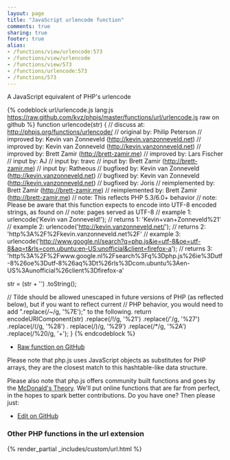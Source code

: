 ```yaml
---
layout: page
title: "JavaScript urlencode function"
comments: true
sharing: true
footer: true
alias:
- /functions/view/urlencode:573
- /functions/view/urlencode
- /functions/view/573
- /functions/urlencode:573
- /functions/573
---
```

<!-- Generated by Rakefile:build -->
A JavaScript equivalent of PHP's urlencode

{% codeblock url/urlencode.js lang:js https://raw.github.com/kvz/phpjs/master/functions/url/urlencode.js raw on github %}
function urlencode(str) {
  //       discuss at: http://phpjs.org/functions/urlencode/
  //      original by: Philip Peterson
  //      improved by: Kevin van Zonneveld (http://kevin.vanzonneveld.net)
  //      improved by: Kevin van Zonneveld (http://kevin.vanzonneveld.net)
  //      improved by: Brett Zamir (http://brett-zamir.me)
  //      improved by: Lars Fischer
  //         input by: AJ
  //         input by: travc
  //         input by: Brett Zamir (http://brett-zamir.me)
  //         input by: Ratheous
  //      bugfixed by: Kevin van Zonneveld (http://kevin.vanzonneveld.net)
  //      bugfixed by: Kevin van Zonneveld (http://kevin.vanzonneveld.net)
  //      bugfixed by: Joris
  // reimplemented by: Brett Zamir (http://brett-zamir.me)
  // reimplemented by: Brett Zamir (http://brett-zamir.me)
  //             note: This reflects PHP 5.3/6.0+ behavior
  //             note: Please be aware that this function expects to encode into UTF-8 encoded strings, as found on
  //             note: pages served as UTF-8
  //        example 1: urlencode('Kevin van Zonneveld!');
  //        returns 1: 'Kevin+van+Zonneveld%21'
  //        example 2: urlencode('http://kevin.vanzonneveld.net/');
  //        returns 2: 'http%3A%2F%2Fkevin.vanzonneveld.net%2F'
  //        example 3: urlencode('http://www.google.nl/search?q=php.js&ie=utf-8&oe=utf-8&aq=t&rls=com.ubuntu:en-US:unofficial&client=firefox-a');
  //        returns 3: 'http%3A%2F%2Fwww.google.nl%2Fsearch%3Fq%3Dphp.js%26ie%3Dutf-8%26oe%3Dutf-8%26aq%3Dt%26rls%3Dcom.ubuntu%3Aen-US%3Aunofficial%26client%3Dfirefox-a'

  str = (str + '')
    .toString();

  // Tilde should be allowed unescaped in future versions of PHP (as reflected below), but if you want to reflect current
  // PHP behavior, you would need to add ".replace(/~/g, '%7E');" to the following.
  return encodeURIComponent(str)
    .replace(/!/g, '%21')
    .replace(/'/g, '%27')
    .replace(/\(/g, '%28')
    .
  replace(/\)/g, '%29')
    .replace(/\*/g, '%2A')
    .replace(/%20/g, '+');
}
{% endcodeblock %}

 - [Raw function on GitHub](https://github.com/kvz/phpjs/blob/master/functions/url/urlencode.js)

Please note that php.js uses JavaScript objects as substitutes for PHP arrays, they are 
the closest match to this hashtable-like data structure. 

Please also note that php.js offers community built functions and goes by the 
[McDonald's Theory](https://medium.com/what-i-learned-building/9216e1c9da7d). We'll put online 
functions that are far from perfect, in the hopes to spark better contributions. 
Do you have one? Then please just: 

 - [Edit on GitHub](https://github.com/kvz/phpjs/edit/master/functions/url/urlencode.js)


### Other PHP functions in the url extension
{% render_partial _includes/custom/url.html %}
